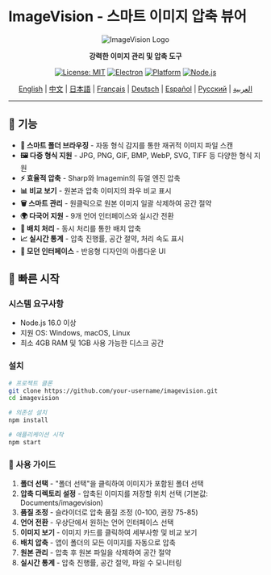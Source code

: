 # ImageVision - 스마트 이미지 압축 뷰어

<div align="center">

![ImageVision Logo](https://via.placeholder.com/200x80/667eea/ffffff?text=ImageVision)

**강력한 이미지 관리 및 압축 도구**

[![License: MIT](https://img.shields.io/badge/License-MIT-yellow.svg)](https://opensource.org/licenses/MIT)
[![Electron](https://img.shields.io/badge/Electron-v27.0.0-blue.svg)](https://www.electronjs.org/)
[![Platform](https://img.shields.io/badge/Platform-Windows%20%7C%20macOS%20%7C%20Linux-lightgrey.svg)](https://github.com/electron/electron)
[![Node.js](https://img.shields.io/badge/Node.js-v16.0+-green.svg)](https://nodejs.org/)

[English](README.en.md) | [中文](README.zh-CN.md) | [日本語](README.ja.md) | [Français](README.fr.md) | [Deutsch](README.de.md) | [Español](README.es.md) | [Русский](README.ru.md) | [العربية](README.ar.md)

</div>

---

## 🌟 기능

- **📁 스마트 폴더 브라우징** - 자동 형식 감지를 통한 재귀적 이미지 파일 스캔
- **🖼️ 다중 형식 지원** - JPG, PNG, GIF, BMP, WebP, SVG, TIFF 등 다양한 형식 지원
- **⚡ 효율적 압축** - Sharp와 Imagemin의 듀얼 엔진 압축
- **📊 비교 보기** - 원본과 압축 이미지의 좌우 비교 표시
- **🗑️ 스마트 관리** - 원클릭으로 원본 이미지 일괄 삭제하여 공간 절약
- **🌍 다국어 지원** - 9개 언어 인터페이스와 실시간 전환
- **💾 배치 처리** - 동시 처리를 통한 배치 압축
- **📈 실시간 통계** - 압축 진행률, 공간 절약, 처리 속도 표시
- **🎨 모던 인터페이스** - 반응형 디자인의 아름다운 UI

## 🚀 빠른 시작

### 시스템 요구사항

- Node.js 16.0 이상
- 지원 OS: Windows, macOS, Linux
- 최소 4GB RAM 및 1GB 사용 가능한 디스크 공간

### 설치

```bash
# 프로젝트 클론
git clone https://github.com/your-username/imagevision.git
cd imagevision

# 의존성 설치
npm install

# 애플리케이션 시작
npm start
```

### 📖 사용 가이드

1. **폴더 선택** - "폴더 선택"을 클릭하여 이미지가 포함된 폴더 선택
2. **압축 디렉토리 설정** - 압축된 이미지를 저장할 위치 선택 (기본값: Documents/imagevision)
3. **품질 조정** - 슬라이더로 압축 품질 조정 (0-100, 권장 75-85)
4. **언어 전환** - 우상단에서 원하는 언어 인터페이스 선택
5. **이미지 보기** - 이미지 카드를 클릭하여 세부사항 및 비교 보기
6. **배치 압축** - 앱이 폴더의 모든 이미지를 자동으로 압축
7. **원본 관리** - 압축 후 원본 파일을 삭제하여 공간 절약
8. **실시간 통계** - 압축 진행률, 공간 절약, 파일 수 모니터링
